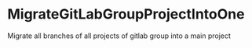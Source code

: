 # MigrateGitLabGroupProjectIntoOne
Migrate all branches of all projects of gitlab group into a main project
